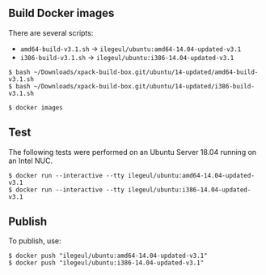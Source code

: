 
## Build Docker images

There are several scripts:

- `amd64-build-v3.1.sh` -> `ilegeul/ubuntu:amd64-14.04-updated-v3.1`
- `i386-build-v3.1.sh` -> `ilegeul/ubuntu:i386-14.04-updated-v3.1`

```console
$ bash ~/Downloads/xpack-build-box.git/ubuntu/14-updated/amd64-build-v3.1.sh
$ bash ~/Downloads/xpack-build-box.git/ubuntu/14-updated/i386-build-v3.1.sh

$ docker images
```

## Test

The following tests were performed on an Ubuntu Server
18.04 running on an Intel NUC.

```console
$ docker run --interactive --tty ilegeul/ubuntu:amd64-14.04-updated-v3.1
$ docker run --interactive --tty ilegeul/ubuntu:i386-14.04-updated-v3.1
```

## Publish

To publish, use:

```console
$ docker push "ilegeul/ubuntu:amd64-14.04-updated-v3.1"
$ docker push "ilegeul/ubuntu:i386-14.04-updated-v3.1"
```
